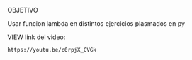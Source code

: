OBJETIVO

<P>
Usar funcion lambda en distintos ejercicios plasmados en py
</P>

VIEW
link del video: 
```
https://youtu.be/c0rpjX_CVGk
```
